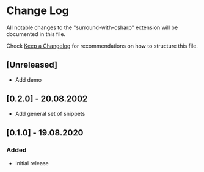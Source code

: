 # Change Log

All notable changes to the "surround-with-csharp" extension will be documented in this file.

Check [Keep a Changelog](http://keepachangelog.com/) for recommendations on how to structure this file.

## [Unreleased]

* Add demo

## [0.2.0] - 20.08.2002

* Add general set of snippets

## [0.1.0] - 19.08.2020

### Added

* Initial release
